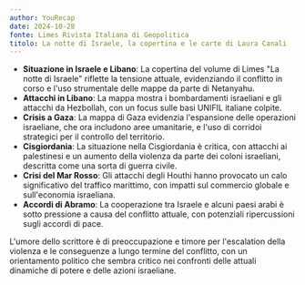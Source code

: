```yaml
---
author: YouRecap
date: 2024-10-28
fonte: Limes Rivista Italiana di Geopolitica
titolo: La notte di Israele, la copertina e le carte di Laura Canali
---
```


- **Situazione in Israele e Libano**: La copertina del volume di Limes "La notte di Israele" riflette la tensione attuale, evidenziando il conflitto in corso e l'uso strumentale delle mappe da parte di Netanyahu.
- **Attacchi in Libano**: La mappa mostra i bombardamenti israeliani e gli attacchi da Hezbollah, con un focus sulle basi UNIFIL italiane colpite.
- **Crisis a Gaza**: La mappa di Gaza evidenzia l'espansione delle operazioni israeliane, che ora includono aree umanitarie, e l'uso di corridoi strategici per il controllo del territorio.
- **Cisgiordania**: La situazione nella Cisgiordania è critica, con attacchi ai palestinesi e un aumento della violenza da parte dei coloni israeliani, descritta come una sorta di guerra civile.
- **Crisi del Mar Rosso**: Gli attacchi degli Houthi hanno provocato un calo significativo del traffico marittimo, con impatti sul commercio globale e sull'economia israeliana.
- **Accordi di Abramo**: La cooperazione tra Israele e alcuni paesi arabi è sotto pressione a causa del conflitto attuale, con potenziali ripercussioni sugli accordi di pace.

L'umore dello scrittore è di preoccupazione e timore per l'escalation della violenza e le conseguenze a lungo termine del conflitto, con un orientamento politico che sembra critico nei confronti delle attuali dinamiche di potere e delle azioni israeliane.
